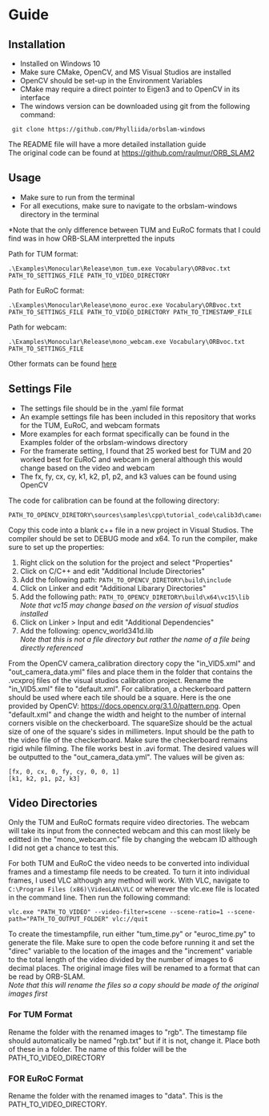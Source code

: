 # Guide
## Installation
* Installed on Windows 10
* Make sure CMake, OpenCV, and MS Visual Studios are installed
* OpenCV should be set-up in the Environment Variables
* CMake may require a direct pointer to Eigen3 and to OpenCV in its interface
* The windows version can be downloaded using git from the following command:
```
 git clone https://github.com/Phylliida/orbslam-windows
```
The README file will have a more detailed installation guide <br />
The original code can be found at https://github.com/raulmur/ORB_SLAM2

## Usage
* Make sure to run from the terminal
* For all executions, make sure to navigate to the orbslam-windows directory in the terminal

*Note that the only difference between TUM and EuRoC formats that I could find was in how ORB-SLAM interpretted the inputs

Path for TUM format:
```
.\Examples\Monocular\Release\mon_tum.exe Vocabulary\ORBvoc.txt PATH_TO_SETTINGS_FILE PATH_TO_VIDEO_DIRECTORY
```
Path for EuRoC format:
```
.\Examples\Monocular\Release\mono_euroc.exe Vocabulary\ORBvoc.txt PATH_TO_SETTINGS_FILE PATH_TO_VIDEO_DIRECTORY PATH_TO_TIMESTAMP_FILE
```
Path for webcam:
```
.\Examples\Monocular\Release\mono_webcam.exe Vocabulary\ORBvoc.txt PATH_TO_SETTINGS_FILE
```
Other formats can be found [here](https://github.com/raulmur/ORB_SLAM2)

## Settings File
* The settings file should be in the .yaml file format
* An example settings file has been included in this repository that works for the TUM, EuRoC, and webcam formats
* More examples for each format specifically can be found in the Examples folder of the orbslam-windows directory
* For the framerate setting, I found that 25 worked best for TUM and 20 worked best for EuRoC and webcam in general although this would change based on the video and webcam
* The fx, fy, cx, cy, k1, k2, p1, p2, and k3 values can be found using OpenCV <br />

The code for calibration can be found at the following directory:
```
PATH_TO_OPENCV_DIRETORY\sources\samples\cpp\tutorial_code\calib3d\camera_calibration
```
Copy this code into a blank c++ file in a new project in Visual Studios. The compiler should be set to DEBUG mode and x64. To run the compiler, make sure to set up the properties:
1. Right click on the solution for the project and select "Properties"
2. Click on C/C++ and edit "Additional Include Directories"
3. Add the following path:
``` PATH_TO_OPENCV_DIRETORY\build\include ```
4. Click on Linker and edit "Additional Libarary Directories"
5. Add the following path: 
``` PATH_TO_OPENCV_DIRETORY\build\x64\vc15\lib ``` <br />
*Note that vc15 may change based on the version of visual studios installed*
6. Click on Linker > Input and edit "Additional Dependencies"
7. Add the following: opencv_world341d.lib <br />
*Note that this is not a file directory but rather the name of a file being directly referenced*

From the OpenCV camera_calibration directory copy the "in_VID5.xml" and "out_camera_data.yml" files and place them in the folder that contains the .vcxproj files of the visual studios calibration project. Rename the "in_VID5.xml" file to "default.xml". For calibration, a checkerboard pattern should be used where each tile should be a square. Here is the one provided by OpenCV: https://docs.opencv.org/3.1.0/pattern.png. Open "default.xml" and change the width and height to the number of internal corners visible on the checkerboard. The squareSize should be the actual size of one of the square's sides in millimeters. Input should be the path to the video file of the checkerboard. Make sure the checkerboard remains rigid while filming. The file works best in .avi format. The desired values will be outputted to the "out_camera_data.yml". The values will be given as:
```
[fx, 0, cx, 0, fy, cy, 0, 0, 1]
[k1, k2, p1, p2, k3]
```

## Video Directories
Only the TUM and EuRoC formats require video directories. The webcam will take its input from the connected webcam and this can most likely be editted in the "mono_webcam.cc" file by changing the webcam ID although I did not get a chance to test this. <br />

For both TUM and EuRoC the video needs to be converted into individual frames and a timestamp file needs to be created. To turn it into individual frames, I used VLC although any method will work. With VLC, navigate to ```C:\Program Files (x86)\VideoLAN\VLC``` or wherever the vlc.exe file is located in the command line. Then run the following command:
```
vlc.exe "PATH_TO_VIDEO" --video-filter=scene --scene-ratio=1 --scene-path="PATH_TO_OUTPUT_FOLDER" vlc://quit
```
To create the timestampfile, run either "tum_time.py" or "euroc_time.py" to generate the file. Make sure to open the code before running it and set the "direc" variable to the location of the images and the "increment" variable to the total length of the video divided by the number of images to 6 decimal places. The original image files will be renamed to a format that can be read by ORB-SLAM. <br />
*Note that this will rename the files so a copy should be made of the original images first*

 ### For TUM Format
 Rename the folder with the renamed images to "rgb". The timestamp file should automatically be named "rgb.txt" but if it is not, change it. Place both of these in a folder. The name of this folder will be the PATH_TO_VIDEO_DIRECTORY
 
 ### FOR EuRoC Format
 Rename the folder with the renamed images to "data". This is the PATH_TO_VIDEO_DIRECTORY.
